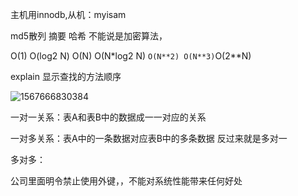 

主机用innodb,从机：myisam

md5散列 摘要 哈希  不能说是加密算法，

O(1) O(log2 N) O(N) O(N*log2 N) `O(N**2) O(N**3)`O(2**N)



explain 显示查找的方法顺序

![1567666830384](C:\Users\lwq\AppData\Roaming\Typora\typora-user-images\1567666830384.png)

一对一关系：表A和表B中的数据成一一对应的关系

一对多关系：表A中的一条数据对应表B中的多条数据  反过来就是多对一

多对多：

公司里面明令禁止使用外键，，不能对系统性能带来任何好处